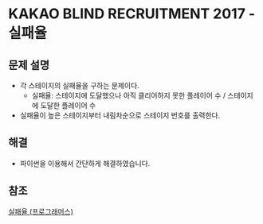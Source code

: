 # KAKAO BLIND RECRUITMENT 2017 - 실패율

## 문제 설명
- 각 스테이지의 실패율을 구하는 문제이다.
  - 실패율: 스테이지에 도달했으나 아직 클리어하지 못한 플레이어 수 / 스테이지에 도달한 플레이어 수
- 실패율이 높은 스테이지부터 내림차순으로 스테이지 번호를 출력한다.

## 해결
- 파이썬을 이용해서 간단하게 해결하였습니다.
  
## 참조
[실패율 (프로그래머스)](https://programmers.co.kr/learn/courses/30/lessons/42889)
